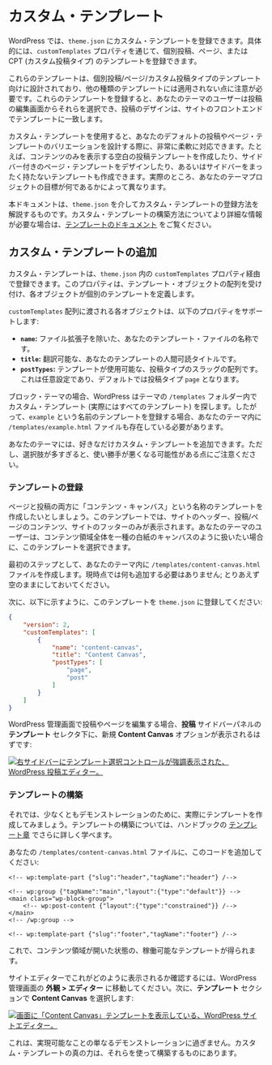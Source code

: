 <!-- 
# Custom Templates
 -->

# カスタム・テンプレート

<!-- 
WordPress lets you register custom templates in `theme.json`. More specifically, you can register single post, page, or CPT (custom post type) templates via the `customTemplates` property.
 -->

WordPress では、`theme.json` にカスタム・テンプレートを登録できます。具体的には、`customTemplates` プロパティを通じて、個別投稿、ページ、または CPT (カスタム投稿タイプ) のテンプレートを登録できます。

<!-- 
It’s important to make the distinction that these templates are meant for single post/page/CPT templates and not for other types of templates. When registering these templates, your theme users can select them from the edit post screen, and their post’s design will match the template on the front end of the site.
 -->

これらのテンプレートは、個別投稿/ページ/カスタム投稿タイプのテンプレート向けに設計されており、他の種類のテンプレートには適用されない点に注意が必要です。これらのテンプレートを登録すると、あなたのテーマのユーザーは投稿の編集画面からそれらを選択でき、投稿のデザインは、サイトのフロントエンドでテンプレートに一致します。

<!-- 
Custom templates give you a lot of flexibility in designing variations on your default post or page templates. For example, you could create a blank post template that only shows the content, design a page template with a sidebar, or even one that has no sidebars at all. Really, it depends on what your goals are for your theme project.
 -->

カスタム・テンプレートを使用すると、あなたのデフォルトの投稿やページ・テンプレートのバリエーションを設計する際に、非常に柔軟に対応できます。たとえば、コンテンツのみを表示する空白の投稿テンプレートを作成したり、サイドバー付きのページ・テンプレートをデザインしたり、あるいはサイドバーをまったく持たないテンプレートも作成できます。実際のところ、あなたのテーマプロジェクトの目標が何であるかによって異なります。

<!-- 
This documentation is to teach you how to register custom templates via `theme.json`. For a more extensive look into how to build custom templates, check out the [Templates documentation](https://developer.wordpress.org/themes/templates/).
 -->

本ドキュメントは、`theme.json` を介してカスタム・テンプレートの登録方法を解説するものです。カスタム・テンプレートの構築方法についてより詳細な情報が必要な場合は、[テンプレートのドキュメント](https://developer.wordpress.org/themes/templates/) をご覧ください。

<!-- 
## Adding custom templates
 -->

## カスタム・テンプレートの追加

<!-- 
You can register custom templates via the `customTemplates` property in `theme.json`. It accepts an array of template objects, each defining an individual template.
 -->

カスタム・テンプレートは、`theme.json` 内の `customTemplates` プロパティ経由で登録できます。このプロパティは、テンプレート・オブジェクトの配列を受け付け、各オブジェクトが個別のテンプレートを定義します。

<!-- 
Each object passed to the `customTemplates` array supports these properties:
 -->

`customTemplates` 配列に渡される各オブジェクトは、以下のプロパティをサポートします:

<!-- 
*   **`name`:** The name of your template file without the file extension.
*   **`title`:** A human-readable title for your template, which may be translated.
*   **`postTypes`:** An array of post type slugs that the template is usable on. This is an optional setting and defaults to the `page` post type.
 -->

*   **`name`:** ファイル拡張子を除いた、あなたのテンプレート・ファイルの名称です。
*   **`title`:** 翻訳可能な、あなたのテンプレートの人間可読タイトルです。
*   **`postTypes`:** テンプレートが使用可能な、投稿タイプのスラッグの配列です。これは任意設定であり、デフォルトでは投稿タイプ `page` となります。

<!-- 
For block themes, WordPress will look for custom templates (all templates, actually) in the theme’s `/templates` folder. Therefore, if you register a template with the name of `example`, you must also have an `/templates/example.html` file in your theme.
 -->

ブロック・テーマの場合、WordPress はテーマの `/templates` フォルダー内でカスタム・テンプレート (実際にはすべてのテンプレート) を探します。したがって、`example` という名前のテンプレートを登録する場合、あなたのテーマ内に `/templates/example.html` ファイルも存在している必要があります。

<!-- 
You can add as many custom templates as you want to your theme. Just keep in mind the usability aspect of offering too many choices.
 -->

あなたのテーマには、好きなだけカスタム・テンプレートを追加できます。ただし、選択肢が多すぎると、使い勝手が悪くなる可能性がある点にご注意ください。

<!-- 
### Registering a template
 -->

### テンプレートの登録

<!-- 
Suppose you wanted to create a template named Content Canvas for both pages and posts. This template will only show the site header, post/page content, and site footer. Your users can select it when they need the full content area to behave as a sort of blank canvas.
 -->

ページと投稿の両方に「コンテンツ・キャンバス」という名称のテンプレートを作成したいとしましょう。このテンプレートでは、サイトのヘッダー、投稿/ページのコンテンツ、サイトのフッターのみが表示されます。あなたのテーマのユーザーは、コンテンツ領域全体を一種の白紙のキャンバスのように扱いたい場合に、このテンプレートを選択できます。

<!-- 
The first step you’d take is to create a `/templates/content-canvas.html` file in your theme. Don’t worry about adding anything to it yet; just leave it empty for the moment.
 -->

最初のステップとして、あなたのテーマ内に `/templates/content-canvas.html` ファイルを作成します。現時点では何も追加する必要はありません; とりあえず空のままにしておいてください。

<!-- 
Now register this template in `theme.json`, as shown below:
 -->

次に、以下に示すように、このテンプレートを `theme.json` に登録してください:

```json
{
	"version": 2,
	"customTemplates": [
		{
			"name": "content-canvas",
			"title": "Content Canvas",
			"postTypes": [
				"page",
				"post"
			]
		}
	]
}
```

<!-- 
If you edit a post or page in the WordPress admin, you should see the new **Content Canvas** option under the **Template** selector in the **Post/Page** sidebar panel:
 -->

WordPress 管理画面で投稿やページを編集する場合、**投稿** サイドバーパネルの **テンプレート** セレクタ下に、新規 **Content Canvas** オプションが表示されるはずです:

<!-- 
[![WordPress post editor with the Template select control highlighted in the right sidebar.](https://i0.wp.com/developer.wordpress.org/files/2023/09/custom-templates-canvas-select.jpg?resize=2048%2C1071&ssl=1)](https://i0.wp.com/developer.wordpress.org/files/2023/09/custom-templates-canvas-select.jpg?ssl=1)
 -->

[![右サイドバーにテンプレート選択コントロールが強調表示された、WordPress 投稿エディター。](https://i0.wp.com/developer.wordpress.org/files/2023/09/custom-templates-canvas-select.jpg?resize=2048%2C1071&ssl=1)](https://i0.wp.com/developer.wordpress.org/files/2023/09/custom-templates-canvas-select.jpg?ssl=1)

<!-- 
### Building a template
 -->

### テンプレートの構築

<!-- 
Now let’s take care of actually building the template, at least for the sake of demonstration. Remember, you can learn more about building templates in the [Templates chapter](https://developer.wordpress.org/themes/templates/) of the handbook.
 -->

それでは、少なくともデモンストレーションのために、実際にテンプレートを作成してみましょう。テンプレートの構築については、ハンドブックの [テンプレート章](https://developer.wordpress.org/themes/templates/) でさらに詳しく学べます。

<!-- 
Add this code to your `/templates/content-canvas.html` file:
 -->

あなたの `/templates/content-canvas.html` ファイルに、このコードを追加してください:

```markup
<!-- wp:template-part {"slug":"header","tagName":"header"} /-->

<!-- wp:group {"tagName":"main","layout":{"type":"default"}} -->
<main class="wp-block-group">
	<!-- wp:post-content {"layout":{"type":"constrained"}} /-->
</main>
<!-- /wp:group -->

<!-- wp:template-part {"slug":"footer","tagName":"footer"} /-->
```

<!-- 
This will give you a working template with an open content area.
 -->

これで、コンテンツ領域が開いた状態の、稼働可能なテンプレートが得られます。

<!-- 
To see what this looks like in the site editor, head over to **Appearance > Editor** in the WordPress admin. Then, select **Content Canvas** under the **Templates** section:
 -->

サイトエディターでこれがどのように表示されるか確認するには、WordPress 管理画面の **外観 > エディター** に移動してください。次に、**テンプレート** セクションで **Content Canvas** を選択します:

<!-- 
[![WordPress Site Editor showing the Content Canvas template on the screen.](https://i0.wp.com/developer.wordpress.org/files/2023/09/custom-templates-canvas-site-editor.jpg?resize=2048%2C1071&ssl=1)](https://i0.wp.com/developer.wordpress.org/files/2023/09/custom-templates-canvas-site-editor.jpg?ssl=1)
 -->

[![画面に「Content Canvas」テンプレートを表示している、WordPress サイトエディター。](https://i0.wp.com/developer.wordpress.org/files/2023/09/custom-templates-canvas-site-editor.jpg?resize=2048%2C1071&ssl=1)](https://i0.wp.com/developer.wordpress.org/files/2023/09/custom-templates-canvas-site-editor.jpg?ssl=1)

<!-- 
This is just a demonstration of what is possible. The real power of custom templates is in what you build with them.
 -->

これは、実現可能なことの単なるデモンストレーションに過ぎません。カスタム・テンプレートの真の力は、それらを使って構築するものにあります。